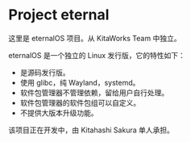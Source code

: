 # Project eternal  

这里是 eternalOS 项目。从 KitaWorks Team 中独立。  

eternalOS 是一个独立的 Linux 发行版，它的特性如下：  
  - 是源码发行版。  
  - 使用 glibc，纯 Wayland，systemd。  
  - 软件包管理器不管理依赖，留给用户自行处理。  
  - 软件包管理器的软件包组可以自定义。  
  - 不提供大版本升级功能。  

该项目正在开发中，由 Kitahashi Sakura 单人承担。  
